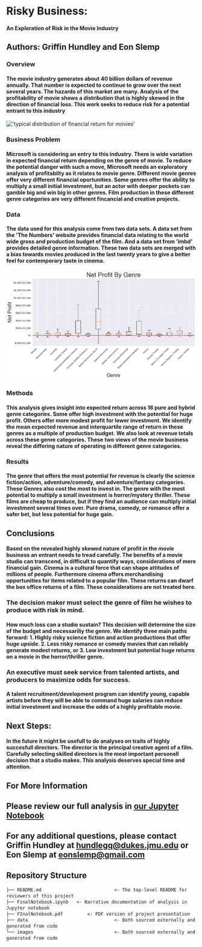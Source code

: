 # Risky Business:
#### An Exploration of Risk in the Movie Industry

## Authors: Griffin Hundley and Eon Slemp

### Overview
#### The movie industry generates about 40 billion dollars of revenue annually.  That number is expected to continue to grow over the next several years.  The hazards of this market are many.  Analysis of the profitability of movie shows a distribution that is highly skewed in the direction of financial loss.  This work seeks to reduce risk for a potential entrant to this industry

!['typical distribution of financial return for movies'](./images/hist-bgr.png)

### Business Problem
#### Microsoft is considering an entry to this industry.  There is wide variation in expected financial return depending on the genre of movie.  To reduce the potential danger with such a move, Microsoft needs an exploratory analysis of profitabilty as it relates to movie genre. Different movie genres offer very different financial oportunities.  Some genres offer the ability to multiply a small initial investment, but an actor with deeper pockets can gamble big and win big in other genres.  Film production in these different genre categories are very different fincancial and creative projects.  

### Data
#### The data used for this analysis come from two data sets.  A data set from the 'The Numbers' website provides financial data relating to the world wide gross and production budget of the film.  And a data set from 'imbd' provides detailed genre information.  These two data sets are merged with a bias towards movies produced in the last twenty years to give a better feel for contemporary taste in cinema.  

!['variation of expected return by genre'](./images/boxplot-netprofit.png)

### Methods
####  This analysis gives insight into expected return across 16 pure and hybrid genre categories.  Some offer high investment with the potential for huge profit.  Others offer more modest profit for lower investment.  We identify the mean expected revenue and interquartile range of return in these genres as a multiple of production budget. We also look at revenue totals across these genre categories. These two views of the movie business reveal the differing nature of operating in different genre categories.  

### Results
#### The genre that offers the most potential for revenue is clearly the science fiction/action, adventure/comedy, and adventure/fantasy categories.  These Genres also cost the most to invest in.  The genre with the most potential to multiply a small investment is horror/mystery thriller.  These films are cheap to produce, but if they find an audience can multiply initial investment several times over.  Pure drama, comedy, or romance offer a safer bet, but less potential for huge gain. 

## Conclusions
#### Based on the revealed highly skewed nature of profit in the movie business an entrant needs to tread carefully.  The benefits of a movie studio can transcend, in difficult to quantify ways, considerations of mere financial gain.  Cinema is a cultural force that can shape attitudes of millions of people.  Furthermore cinema offers merchandising opportunities for items related to a popular film.  These returns can dwarf the box office returns of a film.  These considerations are not treated here. 
### The decision maker must select the genre of film he wishes to produce with risk in mind.
#### How much loss can a studio sustain?  This decision will determine the size of the budget and necessariliy the genre.  We identify three main paths forward:  1.  Highly risky science fiction and action productions that offer huge upside.  2.  Less risky romance or comedy movies that can reliably generate modest returns, or 3.  Low investment but potential huge returns on a movie in the horror/thriller genre.  
### An executive must seek service from talented artists, and producers to maximize odds for success. 
#### A talent recruitment/development program can identify young, capable artists before they will be able to command huge salaries can reduce initial investment and increase the odds of a highly profitable movie. 

## Next Steps:
#### In the future it might be usefull to do analyses on traits of highly succesfull directors.  The director is the principal creative agent of a film.  Carefully selecting skilled directors is the most important personell decision that a studio makes.  This analysis deserves special time and attention.  


## For More Information

## Please review our full analysis in [our Jupyter Notebook](FinalNotebook.ipynb) 



## For any additional questions, please contact Griffin Hundley at hundlegq@dukes.jmu.edu or Eon Slemp at eonslemp@gmail.com

## Repository Structure

```
├── README.md                           <- The top-level README for reviewers of this project
├── FinalNotebook.ipynb   <- Narrative documentation of analysis in Jupyter notebook
├── FInalNotebook.pdf         <- PDF version of project presentation
├── data                                <- Both sourced externally and generated from code
└── images                              <- Both sourced externally and generated from code
```

